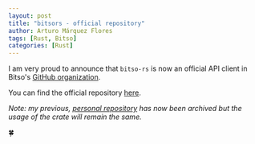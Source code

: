 ```yaml
---
layout: post
title: "bitsors - official repository"
author: Arturo Márquez Flores
tags: [Rust, Bitso]
categories: [Rust]
---
```


I am very proud to announce that `bitso-rs` is now an official API client in Bitso's [GitHub organization](https://github.com/bitsoex/).

You can find the official repository [here](https://github.com/bitsoex/bitso-rs/).

_Note: my previous, [personal repository](https://github.com/arturomf94/bitsors) has now been archived but the usage of the crate will remain the same._


🍀
